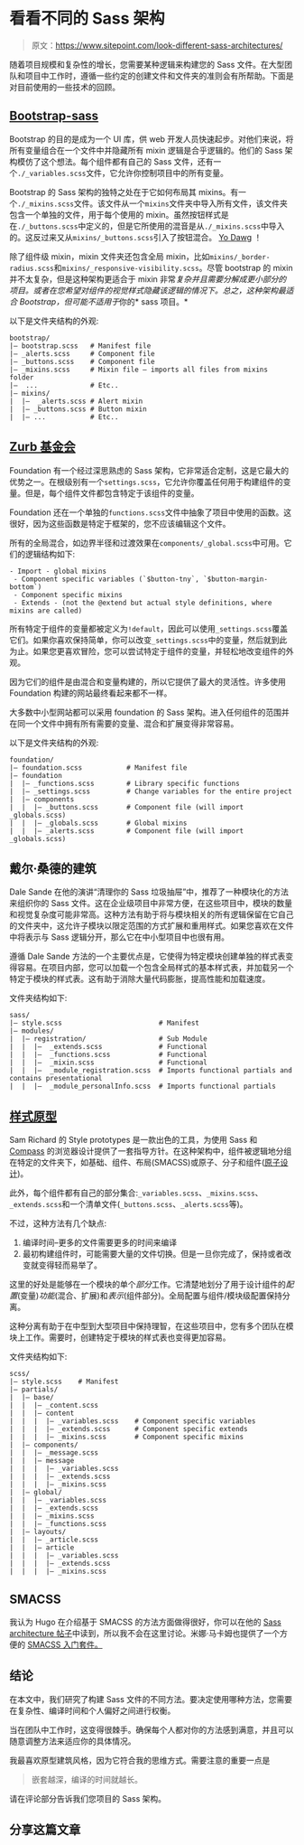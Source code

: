 # 看看不同的 Sass 架构

> 原文：<https://www.sitepoint.com/look-different-sass-architectures/>

随着项目规模和复杂性的增长，您需要某种逻辑来构建您的 Sass 文件。在大型团队和项目中工作时，遵循一些约定的创建文件和文件夹的准则会有所帮助。下面是对目前使用的一些技术的回顾。

## [Bootstrap-sass](https://github.com/twbs/bootstrap-sass)

Bootstrap 的目的是成为一个 UI 库，供 web 开发人员快速起步。对他们来说，将所有变量组合在一个文件中并隐藏所有 mixin 逻辑是合乎逻辑的。他们的 Sass 架构模仿了这个想法。每个组件都有自己的 Sass 文件，还有一个`./_variables.scss`文件，它允许你控制项目中的所有变量。

Bootstrap 的 Sass 架构的独特之处在于它如何布局其 mixins。有一个`./_mixins.scss`文件。该文件从一个`mixins`文件夹中导入所有文件，该文件夹包含一个单独的文件，用于每个使用的 mixin。虽然按钮样式是在`./_buttons.scss`中定义的，但是它所使用的混音是从`./_mixins.scss`中导入的。这反过来又从`mixins/_buttons.scss`引入了按钮混合。 [Yo Dawg](http://knowyourmeme.com/memes/xzibit-yo-dawg) ！

除了组件级 mixin，mixin 文件夹还包含全局 mixin，比如`mixins/_border-radius.scss`和`mixins/_responsive-visibility.scss`。尽管 bootstrap 的 mixin 并不太复杂，但是这种架构更适合于 mixin 非常*复杂并且需要分解成更小部分的项目。或者在您希望对组件的视觉样式隐藏该逻辑的情况下。总之，这种架构最适合 Bootstrap，但可能不适用于*你的* sass 项目。*

以下是文件夹结构的外观:

```
bootstrap/
|– bootstrap.scss   # Manifest file 
|– _alerts.scss     # Component file 
|– _buttons.scss    # Component file 
|– _mixins.scss     # Mixin file – imports all files from mixins folder
|–  ...             # Etc..
|– mixins/
|  |–  _alerts.scss # Alert mixin
|  |– _buttons.scss # Button mixin
|  |– ...           # Etc..
```

## [Zurb 基金会](https://github.com/zurb/foundation)

Foundation 有一个经过深思熟虑的 Sass 架构，它非常适合定制，这是它最大的优势之一。在根级别有一个`settings.scss`，它允许你覆盖任何用于构建组件的变量。但是，每个组件文件都包含特定于该组件的变量。

Foundation 还在一个单独的`functions.scss`文件中抽象了项目中使用的函数。这很好，因为这些函数是特定于框架的，您不应该编辑这个文件。

所有的全局混合，如边界半径和过渡效果在`components/_global.scss`中可用。它们的逻辑结构如下:

```
- Import - global mixins
 - Component specific variables (`$button-tny`, `$button-margin-bottom`) 
 - Component specific mixins
 - Extends - (not the @extend but actual style definitions, where mixins are called)
```

所有特定于组件的变量都被定义为`!default`，因此可以使用`_settings.scss`覆盖它们。如果你喜欢保持简单，你可以改变`_settings.scss`中的变量，然后就到此为止。如果您更喜欢冒险，您可以尝试特定于组件的变量，并轻松地改变组件的外观。

因为它们的组件是由混合和变量构建的，所以它提供了最大的灵活性。许多使用 Foundation 构建的网站最终看起来都不一样。

大多数中小型网站都可以采用 foundation 的 Sass 架构。进入任何组件的范围并在同一个文件中拥有所有需要的变量、混合和扩展变得非常容易。

以下是文件夹结构的外观:

```
foundation/
|– foundation.scss           # Manifest file 
|– foundation 
|  |– _functions.scss        # Library specific functions 
|  |– _settings.scss         # Change variables for the entire project
|  |– components
|  |  |– _buttons.scss       # Component file (will import _globals.scss)
|  |  |– _globals.scss       # Global mixins
|  |  |– _alerts.scss        # Component file (will import _globals.scss)
```

## 戴尔·桑德的建筑

Dale Sande 在他的演讲“清理你的 Sass 垃圾抽屉”中，推荐了一种模块化的方法来组织你的 Sass 文件。这在企业级项目中非常方便，在这些项目中，模块的数量和视觉复杂度可能非常高。这种方法有助于将与模块相关的所有逻辑保留在它自己的文件夹中，这允许子模块以限定范围的方式扩展和重用样式。如果您喜欢在文件中将表示与 Sass 逻辑分开，那么它在中小型项目中也很有用。

遵循 Dale Sande 方法的一个主要优点是，它使得为特定模块创建单独的样式表变得容易。在项目内部，您可以加载一个包含全局样式的基本样式表，并加载另一个特定于模块的样式表。这有助于消除大量代码膨胀，提高性能和加载速度。

文件夹结构如下:

```
sass/
|– style.scss                        # Manifest
|– modules/ 
|  |– registration/                  # Sub Module
|  |  |–  _extends.scss              # Functional 
|  |  |–  _functions.scss            # Functional 
|  |  |–  _mixin.scss                # Functional 
|  |  |–  _module_registration.scss  # Imports functional partials and contains presentational 
|  |  |–  _module_personalInfo.scss  # Imports functional partials
```

## [样式原型](https://github.com/north/generator-style-prototype)

Sam Richard 的 Style prototypes 是一款出色的工具，为使用 Sass 和 [Compass](http://compass-style.org/) 的浏览器设计提供了一套指导方针。在这种架构中，组件被逻辑地分组在特定的文件夹下，如基础、组件、布局(SMACSS)或原子、分子和组件([原子设计](http://bradfrostweb.com/blog/post/atomic-web-design/#molecules))。

此外，每个组件都有自己的部分集合:`_variables.scss`、`_mixins.scss`、`_extends.scss`和一个清单文件(`_buttons.scss`、`_alerts.scss`等)。

不过，这种方法有几个缺点:

1.  编译时间–更多的文件需要更多的时间来编译
2.  最初构建组件时，可能需要大量的文件切换。但是一旦你完成了，保持或者改变就变得轻而易举了。

这里的好处是能够在一个模块的单个*部分*工作。它清楚地划分了用于设计组件的*配置*(变量)*功能*(混合、扩展)和*表示*(组件部分)。全局配置与组件/模块级配置保持分离。

这种分离有助于在中型到大型项目中保持理智，在这些项目中，您有多个团队在模块上工作。需要时，创建特定于模块的样式表也变得更加容易。

文件夹结构如下:

```
scss/
|– style.scss    # Manifest
|– partials/
|  |– base/
|  |  |– _content.scss
|  |  |– content
|  |  |  |– _variables.scss    # Component specific variables 
|  |  |  |– _extends.scss      # Component specific extends
|  |  |  |– _mixins.scss       # Component specific mixins
|  |– components/
|  |  |– _message.scss
|  |  |– message
|  |  |  |– _variables.scss
|  |  |  |– _extends.scss
|  |  |  |– _mixins.scss
|  |– global/
|  |  |– _variables.scss
|  |  |– _extends.scss
|  |  |– _mixins.scss
|  |  |– _functions.scss
|  |– layouts/
|  |  |– _article.scss
|  |  |– article
|  |  |  |– _variables.scss
|  |  |  |– _extends.scss
|  |  |  |– _mixins.scss
```

## SMACSS

我认为 Hugo 在介绍基于 SMACSS 的方法方面做得很好，你可以在他的 [Sass architecture 帖子](https://www.sitepoint.com/architecture-sass-project/)中读到，所以我不会在这里讨论。米娜·马卡姆也提供了一个方便的 [SMACSS 入门套件。](https://github.com/minamarkham/sassy-starter)

## 结论

在本文中，我们研究了构建 Sass 文件的不同方法。要决定使用哪种方法，您需要在复杂性、编译时间和个人偏好之间进行权衡。

当在团队中工作时，这变得很棘手。确保每个人都对你的方法感到满意，并且可以随意调整方法来适应你的具体情况。

我最喜欢原型建筑风格，因为它符合我的思维方式。需要注意的重要一点是

> 嵌套越深，编译的时间就越长。

请在评论部分告诉我们您项目的 Sass 架构。

## 分享这篇文章